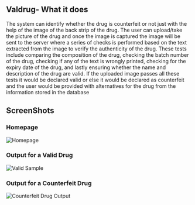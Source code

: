 ## Valdrug- What it does

The system can identify whether the drug is counterfeit or not just with the help of the image of the back strip of the drug. The user can upload/take the picture of the drug and once the image is captured the image will be sent to the server where a series of checks is performed based on the text extracted from the image to verify the authenticity of the drug. These tests include comparing the composition of the drug, checking the batch number of the drug, checking if any of the text is wrongly printed, checking for the expiry date of the drug, and lastly ensuring whether the name and description of the drug are valid. If the uploaded image passes all these tests it would be declared valid or else it would be declared as counterfeit and the user would be provided with alternatives for the drug from the information stored in the database


## ScreenShots

### Homepage
![Homepage](https://challengepost-s3-challengepost.netdna-ssl.com/photos/production/software_photos/001/469/658/datas/gallery.jpg)

### Output for a Valid Drug
![Valid Sample](https://challengepost-s3-challengepost.netdna-ssl.com/photos/production/software_photos/001/469/659/datas/gallery.jpg)

### Output for a Counterfeit Drug
![Counterfeit Drug Output](https://challengepost-s3-challengepost.netdna-ssl.com/photos/production/software_photos/001/469/660/datas/gallery.jpg)

